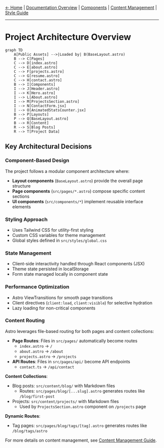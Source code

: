 [← Home](../README.md) | [Documentation Overview](README.md) | [Components](COMPONENTS.md) | [Content Management](CONTENT_MANAGEMENT.md) | [Style Guide](STYLE_GUIDE.md)

---
# Project Architecture Overview

```mermaid
graph TD
    A[Public Assets] -->|Loaded by| B(BaseLayout.astro)
    B --> C[Pages]
    C --> D[index.astro]
    C --> E[about.astro]
    C --> F[projects.astro]
    C --> G[resume.astro]
    C --> H[contact.astro]
    B --> I[Components]
    I --> J[Header.astro]
    I --> K[Hero.astro]
    I --> L[About.astro]
    I --> M[ProjectsSection.astro]
    I --> N[ContactForm.jsx]
    I --> O[AnimatedStatsCounter.jsx]
    B --> P[Layouts]
    P --> Q[BaseLayout.astro]
    B --> R[Content]
    R --> S[Blog Posts]
    R --> T[Project Data]
```

## Key Architectural Decisions

### Component-Based Design
The project follows a modular component architecture where:
- **Layout components** (`BaseLayout.astro`) provide the overall page structure
- **Page components** (`src/pages/*.astro`) compose specific content sections
- **UI components** (`src/components/*`) implement reusable interface elements

### Styling Approach
- Uses Tailwind CSS for utility-first styling
- Custom CSS variables for theme management
- Global styles defined in `src/styles/global.css`

### State Management
- Client-side interactivity handled through React components (JSX)
- Theme state persisted in localStorage
- Form state managed locally in component state

### Performance Optimization
- Astro ViewTransitions for smooth page transitions
- Client directives (`client:load`, `client:visible`) for selective hydration
- Lazy loading for non-critical components

### Content Routing
Astro leverages file-based routing for both pages and content collections:
- **Page Routes**: Files in `src/pages/` automatically become routes
  - `index.astro` → `/`
  - `about.astro` → `/about`
  - `projects.astro` → `/projects`
- **API Routes**: Files in `src/pages/api/` become API endpoints
  - `contact.ts` → `/api/contact`

**Content Collections**:
- Blog posts: `src/content/blog/` with Markdown files
  - Routes: `src/pages/blog/[...slug].astro` generates routes like `/blog/first-post`
- Projects: `src/content/projects/` with Markdown files
  - Used by `ProjectsSection.astro` component on `/projects` page

**Dynamic Routes**:
- Tag pages: `src/pages/blog/tags/[tag].astro` generates routes like `/blog/tags/astro`

For more details on content management, see [Content Management Guide](CONTENT_MANAGEMENT.md).